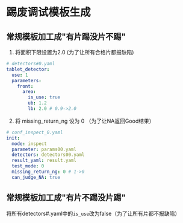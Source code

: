 # 踢废调试模板生成

## 常规模板加工成"有片踢没片不踢"

1. 将面积下限设置为2.0 (为了让所有合格片都报缺陷)
```yaml
# detectors#0.yaml
tablet_detector:
  use: 1
  parameters:
    front:
      area:
        is_use: true
        ub: 1.2
        lb: 2.0 # 0.9->2.0
```

2. 将 missing_return_ng 设为 0 （为了让NA返回Good结果）

```yaml
# conf_inspect_0.yaml
init:
  mode: inspect
  parameter: params00.yaml
  detectors: detectors00.yaml
  result_yaml: result.yaml
  test_mode: 0
  missing_return_ng: 0 # 1->0
  can_judge_NA: true
```



## 常规模板加工成"有片不踢没片踢"

将所有detectors#.yaml中的```is_use```改为false（为了让所有片都不报缺陷）